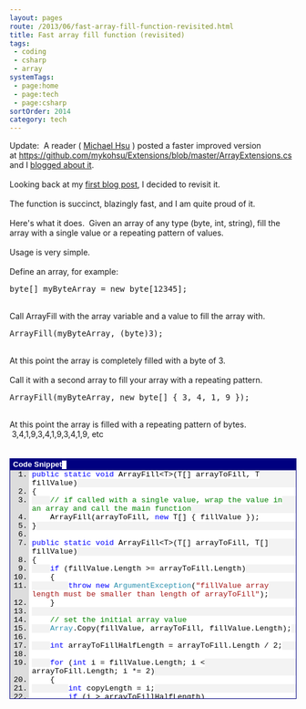 ```yaml
---
layout: pages
route: /2013/06/fast-array-fill-function-revisited.html
title: Fast array fill function (revisited)
tags:
 - coding
 - csharp
 - array
systemTags:
 - page:home
 - page:tech
 - page:csharp
sortOrder: 2014
category: tech
---
```

Update: &nbsp;A reader ( <a href="https://github.com/mykohsu" target="_blank">Michael Hsu</a>&nbsp;)&nbsp;posted a faster improved version at&nbsp;<a href="https://github.com/mykohsu/Extensions/blob/master/ArrayExtensions.cs">https://github.com/mykohsu/Extensions/blob/master/ArrayExtensions.cs</a>&nbsp;and I <a href="/2014/04/better-array-fill-function.html">blogged about it</a>.<br />
<br />
Looking back at my <a href="/2011/11/initialize-array-to-value-in-c-very.html">first blog post</a>, I decided to revisit it.<br />
<br />
The function is succinct, blazingly fast, and I am quite proud of it.<br />
<br />
Here's what it does. &nbsp;Given an array of any type (byte, int, string), fill the array with a single value or a repeating pattern of values.<br />
<br />
Usage is very simple.<br />
<br />
Define an array, for example:<br />
<pre>byte[] myByteArray = new byte[12345];</pre>
<br />
Call ArrayFill with the array variable and a value to fill the array with.<br />
<pre>ArrayFill(myByteArray, (byte)3);</pre>
<br />
At this point the array is completely filled with a byte of 3.<br />
<br />
Call it with a second array to fill your array with a repeating pattern.<br />
<pre>ArrayFill(myByteArray, new byte[] { 3, 4, 1, 9 });</pre>
<br />
At this point the array is filled with a repeating pattern of bytes. &nbsp;3,4,1,9,3,4,1,9,3,4,1,9, etc<br />
<br />
<br />
<div style="border: #000080 1px solid; color: black; font-family: 'Courier New', Courier, Monospace; font-size: 10pt;">
<div style="background: #000080; color: white; font-family: Verdana, Tahoma, Arial, sans-serif; font-weight: bold; padding: 2px 5px;">
Code Snippet<span style="background-color: white; color: black; font-family: 'Courier New', Courier, monospace; font-size: 10pt;">&nbsp;</span></div>
<div style="background: #ddd; max-height: 400px; overflow: auto;">
<ol start="1" style="background: #ffffff; margin: 0 0 0 2.5em; padding: 0 0 0 5px;">
<li style="background: #f3f3f3;"><span style="background: #ffffff; color: black;"></span><span style="background: #ffffff; color: blue;">public</span><span style="background: #ffffff; color: black;"> </span><span style="background: #ffffff; color: blue;">static</span><span style="background: #ffffff; color: black;"> </span><span style="background: #ffffff; color: blue;">void</span><span style="background: #ffffff; color: black;"> ArrayFill&lt;T&gt;(T[] arrayToFill, T fillValue)</span></li>
<li><span style="background: #ffffff; color: black;">{</span></li>
<li style="background: #f3f3f3;">&nbsp;&nbsp;&nbsp;&nbsp;<span style="background: #ffffff; color: black;"></span><span style="background: #ffffff; color: green;">// if called with a single value, wrap the value in an array and call the main function</span></li>
<li>&nbsp;&nbsp;&nbsp;&nbsp;<span style="background: #ffffff; color: black;">ArrayFill(arrayToFill, </span><span style="background: #ffffff; color: blue;">new</span><span style="background: #ffffff; color: black;"> T[] { fillValue });</span></li>
<li style="background: #f3f3f3;"><span style="background: #ffffff; color: black;">}</span></li>
<li>&nbsp;</li>
<li style="background: #f3f3f3;"><span style="background: #ffffff; color: black;"></span><span style="background: #ffffff; color: blue;">public</span><span style="background: #ffffff; color: black;"> </span><span style="background: #ffffff; color: blue;">static</span><span style="background: #ffffff; color: black;"> </span><span style="background: #ffffff; color: blue;">void</span><span style="background: #ffffff; color: black;"> ArrayFill&lt;T&gt;(T[] arrayToFill, T[] fillValue)</span></li>
<li><span style="background: #ffffff; color: black;">{</span></li>
<li style="background: #f3f3f3;">&nbsp;&nbsp;&nbsp;&nbsp;<span style="background: #ffffff; color: black;"></span><span style="background: #ffffff; color: blue;">if</span><span style="background: #ffffff; color: black;"> (fillValue.Length &gt;= arrayToFill.Length)</span></li>
<li>&nbsp;&nbsp;&nbsp;&nbsp;<span style="background: #ffffff; color: black;">{</span></li>
<li style="background: #f3f3f3;">&nbsp;&nbsp;&nbsp;&nbsp;&nbsp;&nbsp;&nbsp;&nbsp;<span style="background: #ffffff; color: black;"></span><span style="background: #ffffff; color: blue;">throw</span><span style="background: #ffffff; color: black;"> </span><span style="background: #ffffff; color: blue;">new</span><span style="background: #ffffff; color: black;"> </span><span style="background: #ffffff; color: #2b91af;">ArgumentException</span><span style="background: #ffffff; color: black;">(</span><span style="background: #ffffff; color: #a31515;">"fillValue array length must be smaller than length of arrayToFill"</span><span style="background: #ffffff; color: black;">);</span></li>
<li>&nbsp;&nbsp;&nbsp;&nbsp;<span style="background: #ffffff; color: black;">}</span></li>
<li style="background: #f3f3f3;">&nbsp;</li>
<li>&nbsp;&nbsp;&nbsp;&nbsp;<span style="background: #ffffff; color: black;"></span><span style="background: #ffffff; color: green;">// set the initial array value</span></li>
<li style="background: #f3f3f3;">&nbsp;&nbsp;&nbsp;&nbsp;<span style="background: #ffffff; color: black;"></span><span style="background: #ffffff; color: #2b91af;">Array</span><span style="background: #ffffff; color: black;">.Copy(fillValue, arrayToFill, fillValue.Length);</span></li>
<li>&nbsp;</li>
<li style="background: #f3f3f3;">&nbsp;&nbsp;&nbsp;&nbsp;<span style="background: #ffffff; color: black;"></span><span style="background: #ffffff; color: blue;">int</span><span style="background: #ffffff; color: black;"> arrayToFillHalfLength = arrayToFill.Length / 2;</span></li>
<li>&nbsp;</li>
<li style="background: #f3f3f3;">&nbsp;&nbsp;&nbsp;&nbsp;<span style="background: #ffffff; color: black;"></span><span style="background: #ffffff; color: blue;">for</span><span style="background: #ffffff; color: black;"> (</span><span style="background: #ffffff; color: blue;">int</span><span style="background: #ffffff; color: black;"> i = fillValue.Length; i &lt; arrayToFill.Length; i *= 2)</span></li>
<li>&nbsp;&nbsp;&nbsp;&nbsp;<span style="background: #ffffff; color: black;">{</span></li>
<li style="background: #f3f3f3;">&nbsp;&nbsp;&nbsp;&nbsp;&nbsp;&nbsp;&nbsp;&nbsp;<span style="background: #ffffff; color: black;"></span><span style="background: #ffffff; color: blue;">int</span><span style="background: #ffffff; color: black;"> copyLength = i;</span></li>
<li>&nbsp;&nbsp;&nbsp;&nbsp;&nbsp;&nbsp;&nbsp;&nbsp;<span style="background: #ffffff; color: black;"></span><span style="background: #ffffff; color: blue;">if</span><span style="background: #ffffff; color: black;"> (i &gt; arrayToFillHalfLength)</span></li>
<li style="background: #f3f3f3;">&nbsp;&nbsp;&nbsp;&nbsp;&nbsp;&nbsp;&nbsp;&nbsp;<span style="background: #ffffff; color: black;">{</span></li>
<li>&nbsp;&nbsp;&nbsp;&nbsp;&nbsp;&nbsp;&nbsp;&nbsp;&nbsp;&nbsp;&nbsp;&nbsp;<span style="background: #ffffff; color: black;">copyLength = arrayToFill.Length - i;</span></li>
<li style="background: #f3f3f3;">&nbsp;&nbsp;&nbsp;&nbsp;&nbsp;&nbsp;&nbsp;&nbsp;<span style="background: #ffffff; color: black;">}</span></li>
<li>&nbsp;</li>
<li style="background: #f3f3f3;">&nbsp;&nbsp;&nbsp;&nbsp;&nbsp;&nbsp;&nbsp;&nbsp;<span style="background: #ffffff; color: black;"></span><span style="background: #ffffff; color: #2b91af;">Array</span><span style="background: #ffffff; color: black;">.Copy(arrayToFill, 0, arrayToFill, i, copyLength);</span></li>
<li>&nbsp;&nbsp;&nbsp;&nbsp;<span style="background: #ffffff; color: black;">}</span></li>
<li style="background: #f3f3f3;"><span style="background: #ffffff; color: black;">}</span></li>
</ol>
</div>
</div>

